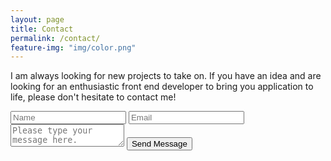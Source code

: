 ```yaml
---
layout: page
title: Contact
permalink: /contact/
feature-img: "img/color.png"
---
```


I am always looking for new projects to take on. If you have an idea and are looking for an enthusiastic front end developer to bring you application to life, please don't hesitate to contact me!

<form action="https://getsimpleform.com/messages?form_api_token=51ef7c5628941635242460834541b768" method="post">
  <!-- the redirect_to is optional, the form will redirect to the referrer on submission -->
  <input type='hidden' name='redirect_to' value='http://katiesedlmeyer.com/thank-you/' />
  <input type='text' name='name' placeholder='Name' />
  <input type='email' name='email' placeholder='Email' />
  <textarea name='message' placeholder='Please type your message here.'></textarea>
  <input type='submit' value='Send Message' />
</form>
